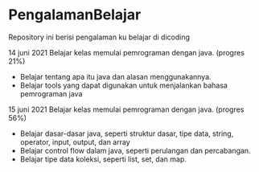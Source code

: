 # PengalamanBelajar
Repository ini berisi pengalaman ku belajar di dicoding

14 juni 2021
Belajar kelas memulai pemrograman dengan java. (progres 21%)
  * Belajar tentang apa itu java dan alasan menggunakannya.
  * Belajar tools yang dapat digunakan untuk menjalankan bahasa pemrograman java

15 juni 2021
Belajar kelas memulai pemrograman dengan java. (progres 56%)
  * Belajar dasar-dasar java, seperti struktur dasar, tipe data, string, operator, input, output, dan array
  * Belajar control flow dalam java, seperti perulangan dan percabangan.
  * Belajar tipe data koleksi, seperti list, set, dan map.
